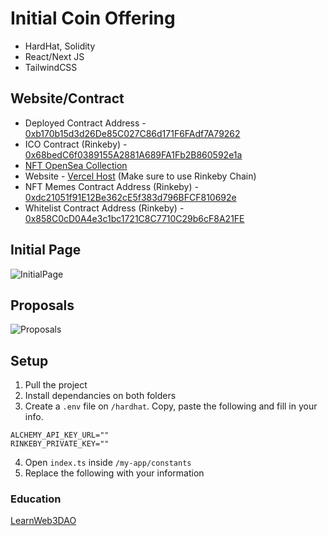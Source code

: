 # Initial Coin Offering

- HardHat, Solidity
- React/Next JS
- TailwindCSS

## Website/Contract

- Deployed Contract Address - [0xb170b15d3d26De85C027C86d171F6FAdf7A79262](https://rinkeby.etherscan.io/address/0xb170b15d3d26De85C027C86d171F6FAdf7A79262)
- ICO Contract (Rinkeby) - [0x68bedC6f0389155A2881A689FA1Fb2B860592e1a](https://rinkeby.etherscan.io/address/0x68bedC6f0389155A2881A689FA1Fb2B860592e1a)
- [NFT OpenSea Collection](https://testnets.opensea.io/collection/meme-nft-col)
- Website - [Vercel Host](#) (Make sure to use Rinkeby Chain)
- NFT Memes Contract Address (Rinkeby) - [0xdc21051f91E12Be362cE5f383d796BFCF810692e](https://rinkeby.etherscan.io/address/0xdc21051f91E12Be362cE5f383d796BFCF810692e)
- Whitelist Contract Address (Rinkeby) - [0x858C0cD0A4e3c1bc1721C8C7710C29b6cF8A21FE](https://rinkeby.etherscan.io/address/0x858c0cd0a4e3c1bc1721c8c7710c29b6cf8a21fe)

## Initial Page

![InitialPage](https://i.imgur.com/8L0Jpza.png "InitialPage")

## Proposals

![Proposals](https://i.imgur.com/P0igiwb.png "Proposals")

## Setup

1. Pull the project
2. Install dependancies on both folders
3. Create a `.env` file on `/hardhat`. Copy, paste the following and fill in your info.

```
ALCHEMY_API_KEY_URL=""
RINKEBY_PRIVATE_KEY=""
```

4. Open `index.ts` inside `/my-app/constants`
5. Replace the following with your information

### Education

[LearnWeb3DAO](https://www.learnweb3.io/tracks/sophomore/decentralized-autonomous-organizations)
